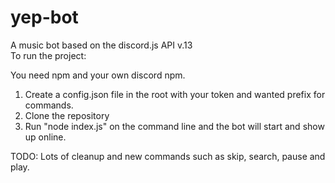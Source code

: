 # yep-bot
A music bot based on the discord.js API v.13  
To run the project:  
  
You need npm and your own discord npm.
  
1. Create a config.json file in the root with your token and wanted prefix for commands.  
2. Clone the repository
3. Run "node index.js" on the command line and the bot will start and show up online.
  
TODO: Lots of cleanup and new commands such as skip, search, pause and play.
